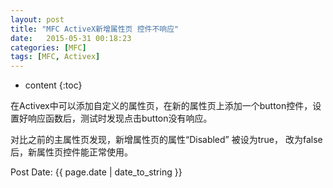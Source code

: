 ```yaml
---
layout: post
title: "MFC ActiveX新增属性页 控件不响应"
date:   2015-05-31 00:18:23 
categories: [MFC]
tags: [MFC, Activex]
---
```


* content
{:toc}

<div id="cnblogs_post_body"><p>在Activex中可以添加自定义的属性页，在新的属性页上添加一个button控件，设置好响应函数后，测试时发现点击button没有响应。</p>
<p>对比之前的主属性页发现，新增属性页的属性&ldquo;Disabled&rdquo; 被设为true， 改为false后，新属性页控件能正常使用。</p></div>

<p>Post Date: {{ page.date | date_to_string }}</p>